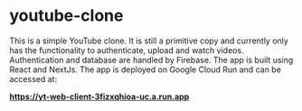 # youtube-clone

This is a simple YouTube clone. It is still a primitive copy and currently only has the functionality to authenticate, upload and watch videos. Authentication and database are handled by Firebase. The app is built using React and NextJs. The app is deployed on Google Cloud Run and can be accessed at:
 
**https://yt-web-client-3fizxqhioa-uc.a.run.app**


